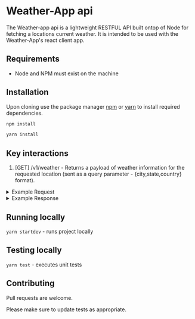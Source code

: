 # Weather-App api

The Weather-app api is a lightweight RESTFUL API built ontop of Node for fetching a locations current weather. It is intended to be used with the Weather-App's react client app.

## Requirements

- Node and NPM must exist on the machine

## Installation

Upon cloning use the package manager [npm](https://www.npmjs.com/get-npm) or [yarn](https://yarnpkg.com/) to install required dependencies.

```bash
npm install
```

```bash
yarn install
```

## Key interactions

1. [GET] /v1/weather - Returns a payload of weather information for the requested location (sent as a query parameter - {city,state,country} format).

<details>
<summary>Example Request</summary>
<pre>
curl --location --request GET 'http://localhost:8000/v1/weather?location=Tacoma,WA,USA'
</pre>
</details>

<details>
<summary>Example Response</summary>
<pre>
{
  "body": {
    "weatherTitle": "Clear",
    "weatherDescription": "clear sky",
    "temp": 48.58,
    "tempMin": 46,
    "tempMax": 51.01,
    "humidity": 71,
    "wind": 3.44
  }
}
</pre>
</details>

## Running locally
`yarn startdev` - runs project locally

## Testing locally
`yarn test` - executes unit tests

## Contributing
Pull requests are welcome.

Please make sure to update tests as appropriate.
